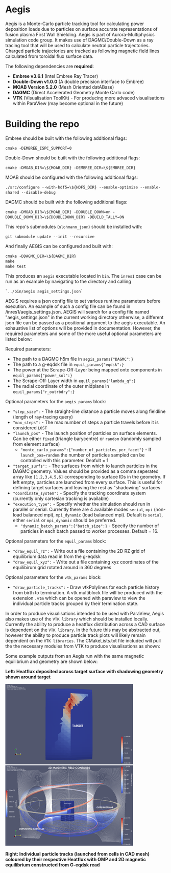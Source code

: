 # Aegis 
Aegis is a Monte-Carlo particle tracking tool for calculating power deposition loads due to particles on surface accurate representations of fusion plasma First Wall Shielding. Aegis is part of Aurora-Multiphysics simulation code group. It makes use of DAGMC/Double-Down as a ray tracing tool that will be used to calculate neutral particle trajectories. Charged particle trajectories are tracked as following magnetic field lines calculated from toroidal flux surface data.

The following dependencies are **required**:
- **Embree v3.6.1** (Intel Embree Ray Tracer)  
- **Double-Down v1.0.0** (A double precision interface to Embree) 
- **MOAB Version 5.2.0** (Mesh Oriented datABase) 
- **DAGMC** (Direct Accelerated Geometry Monte Carlo code)
- **VTK** (Visualisation ToolKit) - For producing more advaced visualisations within ParaView (may become optional in the future)

# Building the repo
Embree should be built with the following additional flags:

    cmake -DEMBREE_ISPC_SUPPORT=0
Double-Down should be built with the following additional flags:

    cmake -DMOAB_DIR=\${MOAB_DIR} -DEMBREE_DIR=\${EMBREE_DIR}
MOAB should be configured with the following additional flags:

    ./src/configure --with-hdf5=\${HDF5_DIR} --enable-optimize --enable-shared --disable-debug
DAGMC should be built with the following additional flags:

    cmake -DMOAB_DIR=\${MOAB_DIR} -DDOUBLE_DOWN=on -DDOUBLE_DOWN_DIR=\${DOUBLEDOWN_DIR} -DBUILD_TALLY=ON

This repo's submodules (`nlohmann_json`) should be installed with:

    git submodule update --init --recursive

And finally AEGIS can be configured and built with:

    cmake -DDAGMC_DIR=\${DAGMC_DIR} 
    make 
    make test

This produces an `aegis` executable located in `bin`. The `inres1` case can be run as an example by navigating to the directory and calling 

    `../bin/aegis aegis_settings.json`

AEGIS requires a json config file to set various runtime parameters before execution. An example of such a config file can be found in /inres1/aegis_settings.json. AEGIS will search for a config file named "aegis_settings.json" in the current working directory otherwise, a different json file can be passed as a positional argument to the aegis executable. An exhaustive list of options will be provided in documentation. However, the required parameters and some of the more useful optional parameters are listed below:

Required parameters: 
- The path to a DAGMC h5m file in `aegis_params{"DAGMC":}`
- The path to a g-eqdsk file in `equil_params{"eqdsk":}`
- The power at the Scrape-Off-Layer being mapped onto components in `equil_params{"power_sol":}`
- The Scrape-Off-Layer width in `equil_params{"lambda_q":}`
- The radial coordinate of the outer midplane in `equil_params{"r_outrbdry":}`

Optional parameters for the `aegis_params` block:
- `"step_size":` - The straight-line distance a particle moves along fieldline (length of ray-tracing query)
- `"max_steps":` - The max number of steps a particle travels before it is considered `LOST`
- `"launch_pos"` - The launch position of particles on surface elements. Can be either `fixed` (triangle barycentre) or `random` (randomly sampled from element surface) 
   - `"monte_carlo_params":{"number_of_particles_per_facet"}` - If `launch_pos=random` the number of particles sampled can be controlled with this parameter. Deafult = 1
- `"target_surfs":` - The surfaces from which to launch particles in the DAGMC geometry. Values should be provided as a comma seperated array like `[1,2,3,4,5,6]` corresponding to surface IDs in the geometry. If left empty, particles are launched from every surface. This is useful for defining target surfaces and leaving the rest as "shadowing" surfaces 
- `"coordinate_system":` - Specify the tracking coordinate system (currently only cartesian tracking is available)
- `"execution_type":` - Specify whether the simulation should run in parallel or serial. Currently there are 4 available modes `serial`, `mpi` (non-load balanced mpi), `mpi_dynamic` (load balanced mpi). Default is `serial`, either `serial` or `mpi_dynamic` should be preferred.
   - `"dynamic_batch_params":{"batch_size":}` - Specify the number of particles in each batch passed to worker processes. Default = 16.  

Optional parameters for the `equil_params` block:
- `"draw_equil_rz":` - Write out a file containing the 2D RZ grid of equilibrium data read in from the g-eqdsk
- `"draw_equil_xyz":` - Write out a file containing xyz coordinates of the equilibirum grid rotated around in 360 degrees

Optional parameters for the `vtk_params` block:
- `"draw_particle_tracks":` - Draw vtkPolylines for each particle history from birth to termination. A vtk multiblock file will be produced with the extension `.vtm` which can be opened with paraview to view the individual particle tracks grouped by their termination state. 

In order to produce visualisations intended to be used with ParaView, Aegis also makes use of the `VTK library` which should be installed locally. Currently the ability to produce a heatflux distribution across a CAD surface is dependent on the `VTK library`. In the future this may be abstracted out, however the ability to produce particle track plots will likely remain dependent on the `VTK libraries`. The CMakeLists.txt file included will pull the the necessary modules from VTK to produce visualisations as shown:

Some example outputs from an Aegis run with the same magnetic equilibrium and geometry are shown below: 

**Left: Heatflux deposited across target surface with shadowing geometry shown around target**

<p float="left">
  <img src="https://github.com/aurora-multiphysics/aegis/blob/main/gh_images/heatflux_deposited.png" alt="Power Deposited" width="400"/>
  <img src="https://github.com/aurora-multiphysics/aegis/blob/main/gh_images/particle_tracks.png" alt="Particle Tracks" width="400" /> 
</p>

**Right: Individual particle tracks (launched from cells in CAD mesh) coloured by their respective Heatflux with OMP and 2D magnetic equilibrium constructed from G-eqdsk read**
